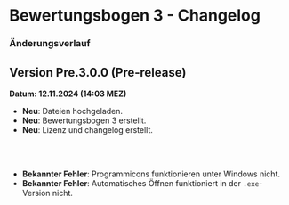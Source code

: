 # Bewertungsbogen 3 - Changelog
### Änderungsverlauf

## Version Pre.3.0.0 (Pre-release)
**Datum: 12.11.2024 (14:03 MEZ)**

- **Neu**: Dateien hochgeladen.
- **Neu**: Bewertungsbogen 3 erstellt.
- **Neu**: Lizenz und changelog erstellt.
<br>
<br>

- **Bekannter Fehler**: Programmicons funktionieren unter Windows nicht.
- **Bekannter Fehler**: Automatisches Öffnen funktioniert in der ```.exe```-Version nicht.
